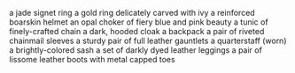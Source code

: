 <worn on finger>     a jade signet ring 
<worn on finger>     a gold ring delicately carved with ivy 
<worn on head>       a reinforced boarskin helmet 
<worn around neck>   an opal choker of fiery blue and pink beauty 
<worn on body>       a tunic of finely-crafted chain 
<worn about body>    a dark, hooded cloak 
<slung on back>      a backpack
<worn on arms>       a pair of riveted chainmail sleeves 
<worn on hands>      a sturdy pair of full leather gauntlets 
<wielded two-handed> a quarterstaff (worn) 
<worn about waist>   a brightly-colored sash 
<worn on legs>       a set of darkly dyed leather leggings 
<worn on feet>       a pair of lissome leather boots with metal capped toes
